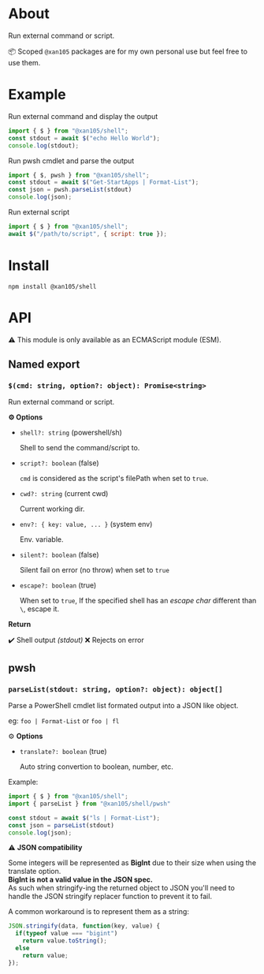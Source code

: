 About
=====

Run external command or script.

📦 Scoped `@xan105` packages are for my own personal use but feel free to use them.

Example
=======

Run external command and display the output

```js
import { $ } from "@xan105/shell";
const stdout = await $("echo Hello World");
console.log(stdout);
```

Run pwsh cmdlet and parse the output

```js
import { $, pwsh } from "@xan105/shell";
const stdout = await $("Get-StartApps | Format-List");
const json = pwsh.parseList(stdout)
console.log(json);
```

Run external script

```js
import { $ } from "@xan105/shell";
await $("/path/to/script", { script: true });
```

Install
=======

```
npm install @xan105/shell
```

API
===

⚠️ This module is only available as an ECMAScript module (ESM).

## Named export

### `$(cmd: string, option?: object): Promise<string>`

Run external command or script.

**⚙️ Options**

 - `shell?: string` (powershell/sh)
 
    Shell to send the command/script to.
  
 - `script?: boolean` (false)
 
    `cmd` is considered as the script's filePath when set to `true`.
 
 - `cwd?: string` (current cwd)
 
    Current working dir.
    
 - `env?: { key: value, ... }` (system env)
 
    Env. variable.
 
 - `silent?: boolean` (false)
 
    Silent fail on error (no throw) when set to `true`
    
 - `escape?: boolean` (true)

    When set to `true`, If the specified shell has an *escape char* different than `\`, escape it.

**Return**

✔️ Shell output *(stdout)*
❌ Rejects on error

## pwsh

### `parseList(stdout: string, option?: object): object[]`

Parse a PowerShell cmdlet list formated output into a JSON like object.

eg: `foo | Format-List` or `foo | fl`

⚙️ **Options**

  - `translate?: boolean` (true)
  
    Auto string convertion to boolean, number, etc.
    
Example:

```js
import { $ } from "@xan105/shell";
import { parseList } from "@xan105/shell/pwsh"

const stdout = await $("ls | Format-List");
const json = parseList(stdout)
console.log(json);
```

⚠️ **JSON compatibility**

Some integers will be represented as **BigInt** due to their size when using the translate option.<br/>
**BigInt is not a valid value in the JSON spec.**<br/>
As such when stringify-ing the returned object to JSON you'll need to handle the JSON stringify replacer function to prevent it to fail.

A common workaround is to represent them as a string:

```js
JSON.stringify(data, function(key, value) {
  if(typeof value === "bigint")
    return value.toString();
  else
    return value;
});
```